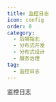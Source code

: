```yaml
---
title: 监控日志
icon: config
order: 8
category:
  - 后端指北
  - 分布式开发
  - 分布式设计
  - 服务治理
tag:
  - 监控日志
---
```


监控日志






